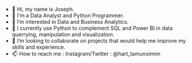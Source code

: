 - 👋 Hi, my name is Joseph.
- 👋 I'm a Data Analyst and Python Programmer.
- 👀 I’m interested in Data and Business Analytics.
- 🌱 I currently use Python to complement SQL and Power BI in data querrying, manipulation and visualization.
- 💞️ I’m looking to collaborate on projects that would help me improve my skills and experience.
- 📫 How to reach me : Instagram/Twitter : @hart_tamunoimim


